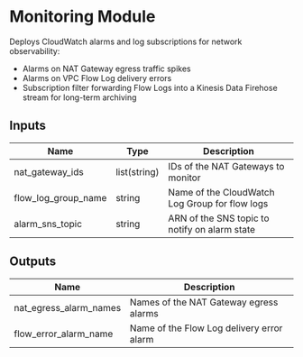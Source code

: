 # Monitoring Module

Deploys CloudWatch alarms and log subscriptions for network observability:

- Alarms on NAT Gateway egress traffic spikes  
- Alarms on VPC Flow Log delivery errors  
- Subscription filter forwarding Flow Logs into a Kinesis Data Firehose stream for long-term archiving

## Inputs

| Name                 | Type         | Description                                    |
|----------------------|--------------|------------------------------------------------|
| nat_gateway_ids      | list(string) | IDs of the NAT Gateways to monitor             |
| flow_log_group_name  | string       | Name of the CloudWatch Log Group for flow logs |
| alarm_sns_topic      | string       | ARN of the SNS topic to notify on alarm state  |

## Outputs

| Name                      | Description                               |
|---------------------------|-------------------------------------------|
| nat_egress_alarm_names    | Names of the NAT Gateway egress alarms    |
| flow_error_alarm_name     | Name of the Flow Log delivery error alarm |
